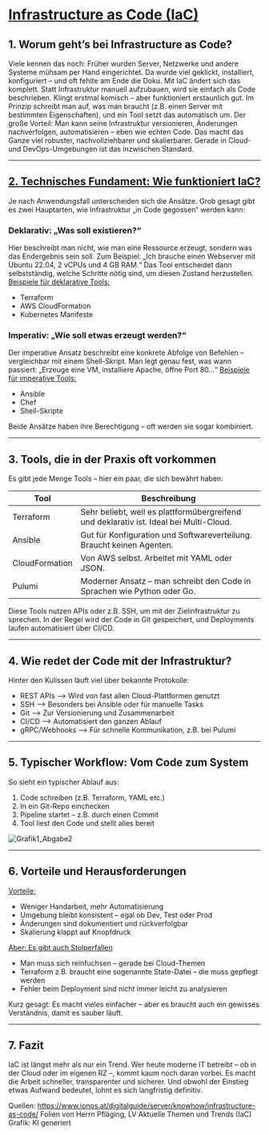 # <u>**Infrastructure as Code (IaC)**</u>

## 1. Worum geht’s bei Infrastructure as Code?
Viele kennen das noch: Früher wurden Server, Netzwerke und andere Systeme mühsam per Hand eingerichtet. Da wurde viel geklickt, installiert, konfiguriert – und oft fehlte am Ende die Doku.
Mit IaC ändert sich das komplett. Statt Infrastruktur manuell aufzubauen, wird sie einfach als Code beschrieben. Klingt erstmal komisch – aber funktioniert erstaunlich gut. Im Prinzip schreibt man auf, was man braucht (z.B. einen Server mit bestimmten Eigenschaften), und ein Tool setzt das automatisch um.
Der große Vorteil: Man kann seine Infrastruktur versionieren, Änderungen nachverfolgen, automatisieren – eben wie echten Code. Das macht das Ganze viel robuster, nachvollziehbarer und skalierbarer. Gerade in Cloud- und DevOps-Umgebungen ist das inzwischen Standard.

---

## <u>2. Technisches Fundament: Wie funktioniert IaC?</u>
Je nach Anwendungsfall unterscheiden sich die Ansätze. Grob gesagt gibt es zwei Hauptarten, wie Infrastruktur „in Code gegossen“ werden kann:

### Deklarativ: „Was soll existieren?“
Hier beschreibt man nicht, wie man eine Ressource erzeugt, sondern was das Endergebnis sein soll. Zum Beispiel: „Ich brauche einen Webserver mit Ubuntu 22.04, 2 vCPUs und 4 GB RAM.“ Das Tool entscheidet dann selbstständig, welche Schritte nötig sind, um diesen Zustand herzustellen.
<u>Beispiele für deklarative Tools:</u>  
- Terraform  
- AWS CloudFormation  
- Kubernetes Manifeste

### Imperativ: „Wie soll etwas erzeugt werden?“
Der imperative Ansatz beschreibt eine konkrete Abfolge von Befehlen – vergleichbar mit einem Shell-Skript. Man legt genau fest, was wann passiert: „Erzeuge eine VM, installiere Apache, öffne Port 80...“
<u>Beispiele für imperative Tools:</u>
- Ansible  
- Chef  
- Shell-Skripte

Beide Ansätze haben ihre Berechtigung – oft werden sie sogar kombiniert.

---

## 3. Tools, die in der Praxis oft vorkommen
Es gibt jede Menge Tools – hier ein paar, die sich bewährt haben:

| Tool            | Beschreibung |
|-----------------|--------------|
| Terraform       | Sehr beliebt, weil es plattformübergreifend und deklarativ ist. Ideal bei Multi-Cloud. |
| Ansible         | Gut für Konfiguration und Softwareverteilung. Braucht keinen Agenten. |
| CloudFormation  | Von AWS selbst. Arbeitet mit YAML oder JSON. |
| Pulumi          | Moderner Ansatz – man schreibt den Code in Sprachen wie Python oder Go. |

Diese Tools nutzen APIs oder z.B. SSH, um mit der Zielinfrastruktur zu sprechen. In der Regel wird der Code in Git gespeichert, und Deployments laufen automatisiert über CI/CD.

---

## 4. Wie redet der Code mit der Infrastruktur?
Hinter den Kulissen läuft viel über bekannte Protokolle:
- REST APIs --> Wird von fast allen Cloud-Plattformen genutzt
- SSH --> Besonders bei Ansible oder für manuelle Tasks
- Git --> Zur Versionierung und Zusammenarbeit
- CI/CD --> Automatisiert den ganzen Ablauf
- gRPC/Webhooks --> Für schnelle Kommunikation, z.B. bei Pulumi

---

## 5. Typischer Workflow: Vom Code zum System
So sieht ein typischer Ablauf aus:
1. Code schreiben (z.B. Terraform, YAML etc.)
2. In ein Git-Repo einchecken
3. Pipeline startet – z.B. durch einen Commit
4. Tool liest den Code und stellt alles bereit

![Grafik1_Abgabe2](biti-vica-ss25-bb-1/Kogler_Lukas/assets/Grafik1_Abgabe2.png)

---

## 6. Vorteile und Herausforderungen
<u> Vorteile:</u>
- Weniger Handarbeit, mehr Automatisierung
- Umgebung bleibt konsistent – egal ob Dev, Test oder Prod
- Änderungen sind dokumentiert und rückverfolgbar
- Skalierung klappt auf Knopfdruck

<u>Aber: Es gibt auch Stolperfallen</u>
- Man muss sich reinfuchsen – gerade bei Cloud-Themen
- Terraform z.B. braucht eine sogenannte State-Datei – die muss gepflegt werden
- Fehler beim Deployment sind nicht immer leicht zu analysieren

Kurz gesagt: Es macht vieles einfacher – aber es braucht auch ein gewisses Verständnis, damit es sauber läuft.

---

## 7. Fazit
IaC ist längst mehr als nur ein Trend. Wer heute moderne IT betreibt – ob in der Cloud oder im eigenen RZ –, kommt kaum noch daran vorbei. Es macht die Arbeit schneller, transparenter und sicherer. Und obwohl der Einstieg etwas Aufwand bedeutet, lohnt es sich langfristig definitiv.

Quellen:
https://www.ionos.at/digitalguide/server/knowhow/infrastructure-as-code/
Folien von Herrn Pfläging, LV Aktuelle Themen und Trends (IaC)
Grafik: KI generiert

